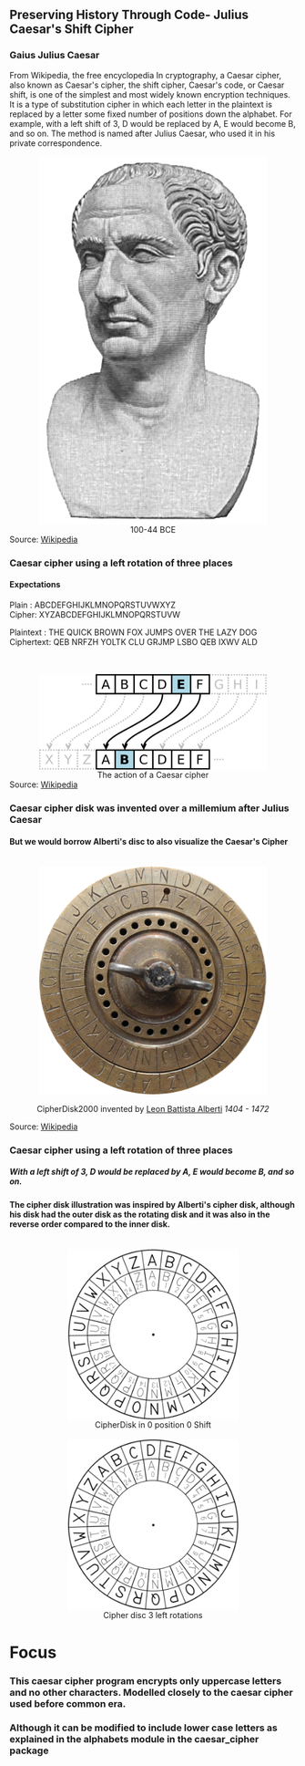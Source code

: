 ## Preserving History Through Code- Julius Caesar's Shift Cipher

### Gaius Julius Caesar
From Wikipedia, the free encyclopedia
In cryptography, a Caesar cipher, also known as Caesar's cipher, the shift cipher, Caesar's code, or Caesar shift, is one of the simplest and most widely known encryption techniques. It is a type of substitution cipher in which each letter in the plaintext is replaced by a letter some fixed number of positions down the alphabet. For example, with a left shift of 3, D would be replaced by A, E would become B, and so on. The method is named after Julius Caesar, who used it in his private correspondence.

<div align="center">
    <img src="/images/julius_caesar.png"
         width="400"
         align="center"
         margin="100"
         alt="The Caesar cipher is named for Julius Caesar, who used an alphabet where decrypting would shift three letters to the left.." 
         caption="Gaius Julius Caesar"
    />    
    <div align="center">100-44 BCE</div>
</div>
Source: <a href="https://en.wikipedia.org/wiki/File:Bust_of_Julius_Caesar_from_History_of_the_World_(1902).png">Wikipedia</a>


### Caesar cipher using a left rotation of three places
#### Expectations

Plain : ABCDEFGHIJKLMNOPQRSTUVWXYZ <br/>
Cipher: XYZABCDEFGHIJKLMNOPQRSTUVW <br/>

Plaintext : THE QUICK BROWN FOX JUMPS OVER THE LAZY DOG <br/>
Ciphertext: QEB NRFZH YOLTK CLU GRJMP LSBO QEB IXWV ALD <br/>  
<br/>

<div align="center">
    <img src="/images/caesar_cipher_left_shift_of_3.png"
         width="400"
         align="center"
         margin="100"
         alt="The action of a Caesar cipher is to replace each plaintext letter with a different one a fixed number of places down the alphabet. The cipher illustrated here uses a left shift of three, so that (for example) each occurrence of E in the plaintext becomes B in the ciphertext." 
         caption="The action of a Caesar cipher"
    />    
    <div align="center">The action of a Caesar cipher</div>
</div>
Source: <a href="https://upload.wikimedia.org/wikipedia/commons/thumb/4/4a/Caesar_cipher_left_shift_of_3.svg/220px-Caesar_cipher_left_shift_of_3.svg.png">Wikipedia</a>


### Caesar cipher disk was invented over a millemium after Julius Caesar
#### But we would borrow Alberti's disc to also visualize the Caesar's Cipher

<br />
<div align="center">
    <img src="/images/alberti_cipher_disk.png" 
         width="400"
         align="center"
         margin="100"
         alt="CipherDisk2000" 
         caption="Cipher disc for substitution cipher, manufacturer: Linge, Pleidelsheim (Germany)"
    />    
    <div align="center"><br>CipherDisk2000 invented by <a href="https://en.wikipedia.org/wiki/Leon_Battista_Alberti">Leon Battista Alberti</a>&nbsp<i>1404 - 1472</i></div>
</div>
 
Source: <a href="https://upload.wikimedia.org/wikipedia/commons/b/b5/CipherDisk2000.jpg">Wikipedia</a>


### Caesar cipher using a left rotation of three places
##### With a left shift of 3, D would be replaced by A, E would become B, and so on. 
#### The cipher disk illustration was inspired by Alberti's cipher disk, although his disk had the outer disk as the rotating disk and it was also in the reverse order compared to the inner disk.

<div align="center">
    <br>
    <img src="/images/cipher_disk_shift_0.png"
         width="300"
         align="center"
         margin="100"
         alt="CipherDisk in 0 position 0 Shift" 
         caption="Cipher disc default position"
    />
    <div align="center">CipherDisk in 0 position 0 Shift</div>
    <br>
    <img src="/images/cipher_disk_shift_3.png"
         width="300"
         align="center"
         margin="100"
         alt="CipherDisk with 3 left rotations or -3 Shift" 
         caption="Cipher disc 3 left rotations"
    />
    <div align="center">Cipher disc 3 left rotations</div>
</div>

# Focus
### This caesar cipher program encrypts only uppercase letters and no other characters. Modelled closely to the caesar cipher used before common era.
### Although it can be modified to include lower case letters as explained in the alphabets module in the caesar_cipher package
